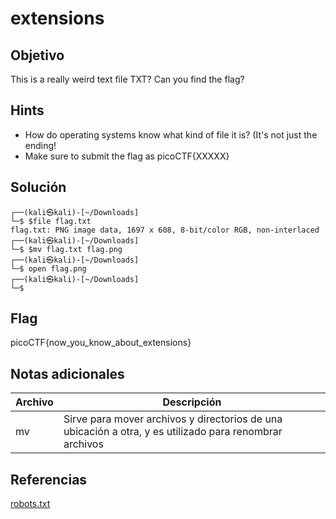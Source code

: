 # extensions

## Objetivo

This is a really weird text file TXT? Can you find the flag?

## Hints

- How do operating systems know what kind of file it is? (It's not just the ending!
- Make sure to submit the flag as picoCTF{XXXXX}

## Solución

```
┌──(kali㉿kali)-[~/Downloads]
└─$ $file flag.txt 
flag.txt: PNG image data, 1697 x 608, 8-bit/color RGB, non-interlaced
┌──(kali㉿kali)-[~/Downloads]
└─$ $mv flag.txt flag.png
┌──(kali㉿kali)-[~/Downloads]
└─$ open flag.png
┌──(kali㉿kali)-[~/Downloads]
└─$
```

## Flag

picoCTF{now_you_know_about_extensions}

## Notas adicionales

| Archivo | Descripción |
|------------|-------------|
| mv | Sirve  para mover archivos y directorios de una ubicación a otra, y es utilizado para renombrar archivos|

## Referencias

[robots.txt](https://es.wikipedia.org/wiki/Est%C3%A1ndar_de_exclusi%C3%B3n_de_robots)
